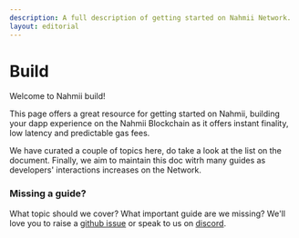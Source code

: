 ```yaml
---
description: A full description of getting started on Nahmii Network.
layout: editorial
---
```


# Build

Welcome to Nahmii build!&#x20;

This page offers a great resource for getting started on Nahmii, building your dapp experience on the Nahmii Blockchain as it offers instant finality, low latency and predictable gas fees.

We have curated a couple of topics here, do take a look at the list on the document. Finally, we aim to maintain this doc witrh many guides as developers' interactions increases on the Network.

### Missing a guide?

What topic should we cover? What important guide are we missing? We'll love you to raise a [github issue](https://github.com/nahmii-community/nahmii-2-docs/issues) or speak to us on [discord](https://discord.gg/GKTsUTH).
